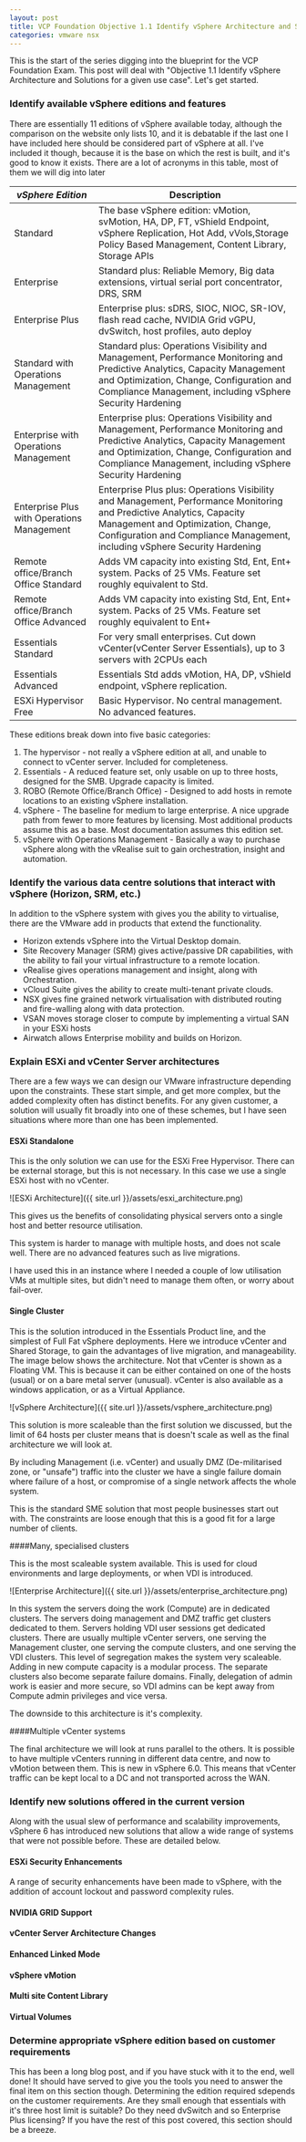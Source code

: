 ```yaml
---
layout: post
title: VCP Foundation Objective 1.1 Identify vSphere Architecture and Solutions
categories: vmware nsx
---
```


This is the start of the series digging into the blueprint for the VCP Foundation Exam. This post will deal with "Objective 1.1 Identify vSphere Architecture and Solutions for a given use case". Let's get started.

### Identify available vSphere editions and features

There are essentially 11 editions of vSphere available today, although the comparison on the website only lists 10, and it is debatable if the last one I have included here should be considered part of vSphere at all. I've included it though, because it is the base on which the rest is built, and it's good to know it exists. There are a lot of acronyms in this table, most of them we will dig into later

| *vSphere Edition*                          	| Description                                                                                                                                                                                                                              	|
|--------------------------------------------	|------------------------------------------------------------------------------------------------------------------------------------------------------------------------------------------------------------------------------------------	|
| Standard                                   	| The base vSphere edition: vMotion, svMotion, HA, DP, FT, vShield Endpoint, vSphere Replication, Hot Add, vVols,Storage Policy Based Management, Content Library, Storage APIs                                                           	|
| Enterprise                                 	| Standard plus: Reliable Memory, Big data extensions, virtual serial port concentrator, DRS, SRM                                                                                                                                          	|
| Enterprise Plus                            	| Enterprise plus: sDRS, SIOC, NIOC, SR-IOV, flash read cache, NVIDIA Grid vGPU, dvSwitch, host profiles, auto deploy                                                                                                                         	|
| Standard with Operations Management        	| Standard plus: Operations Visibility and Management, Performance Monitoring and Predictive Analytics, Capacity Management and Optimization, Change, Configuration and Compliance Management, including vSphere Security Hardening        	|
| Enterprise with Operations Management      	| Enterprise plus: Operations Visibility and Management, Performance Monitoring and Predictive Analytics, Capacity Management and Optimization, Change, Configuration and Compliance Management, including vSphere Security Hardening      	|
| Enterprise Plus with Operations Management 	| Enterprise Plus plus: Operations Visibility and Management, Performance Monitoring and Predictive Analytics, Capacity Management and Optimization, Change, Configuration and Compliance Management, including vSphere Security Hardening 	|
| Remote office/Branch Office Standard       	| Adds VM capacity into existing Std, Ent, Ent+ system. Packs of 25 VMs. Feature set roughly equivalent to Std.                                                                                                                            	|
| Remote office/Branch Office Advanced       	| Adds VM capacity into existing Std, Ent, Ent+ system. Packs of 25 VMs. Feature set roughly equivalent to Ent+                                                                                                                            	|
| Essentials Standard                        	| For very small enterprises. Cut down vCenter(vCenter Server Essentials), up to 3 servers with 2CPUs each                                                                                                                                 	|
| Essentials Advanced                        	| Essentials Std adds vMotion, HA, DP, vShield endpoint, vSphere replication.                                                                                                                                                              	|
| ESXi Hypervisor Free                       	| Basic Hypervisor. No central management. No advanced features.                                                                                                                                                                           	|

These editions break down into five basic categories:

1. The hypervisor - not really a vSphere edition at all, and unable to connect to vCenter server. Included for completeness.
2. Essentials - A reduced feature set, only usable on up to three hosts, designed for the SMB. Upgrade capacity is limited.
3. ROBO (Remote Office/Branch Office) - Designed to add hosts in remote locations to an existing vSphere installation. 
4. vSphere - The baseline for medium to large enterprise. A nice upgrade path from fewer to more features by licensing. Most additional products assume this as a base. Most documentation assumes this edition set.
5. vSphere with Operations Management - Basically a way to purchase vSphere along with the vRealise suit to gain orchestration, insight and automation.

### Identify the various data centre solutions that interact with vSphere (Horizon, SRM, etc.)

In addition to the vSphere system with gives you the ability to virtualise, there are the VMware add in products that extend the functionality.

* Horizon extends vSphere into the Virtual Desktop domain.
* Site Recovery Manager (SRM) gives active/passive DR capabilities, with the ability to fail your virtual infrastructure to a remote location.
* vRealise gives operations management and insight, along with Orchestration.
* vCloud Suite gives the ability to create multi-tenant private clouds.
* NSX gives fine grained network virtualisation with distributed routing and fire-walling along with data protection.
* VSAN moves storage closer to compute by implementing a virtual SAN in your ESXi hosts
* Airwatch allows Enterprise mobility and builds on Horizon.

### Explain ESXi and vCenter Server architectures

There are a few ways we can design our VMware infrastructure depending upon the constraints. These start simple, and get more complex, but the added complexity often has distinct benefits. For any given customer, a solution will usually fit broadly into one of these schemes, but I have seen situations where more than one has been implemented.

#### ESXi Standalone

This is the only solution we can use for the ESXi Free Hypervisor. There can be external storage, but this is not necessary. In this case we use a single ESXi host with no vCenter. 

![ESXi Architecture]({{ site.url }}/assets/esxi_architecture.png)

This gives us the benefits of consolidating physical servers onto a single host and better resource utilisation. 

This system is harder to manage with multiple hosts, and does not scale well. There are no advanced features such as live migrations.

I have used this in an instance where I needed a couple of low utilisation VMs at multiple sites, but didn't need to manage them often, or worry about fail-over. 

#### Single Cluster

This is the solution introduced in the Essentials Product line, and the simplest of Full Fat vSphere deployments. Here we introduce vCenter and Shared Storage, to gain the advantages of live migration, and manageability. The image below shows the architecture. Not that vCenter is shown as a Floating VM. This is because it can be either contained on one of the hosts (usual) or on a bare metal server (unusual). vCenter is also available as a windows application, or as a Virtual Appliance.

![vSphere Architecture]({{ site.url }}/assets/vsphere_architecture.png)

This solution is more scaleable than the first solution we discussed, but the limit of 64 hosts per cluster means that is doesn't scale as well as the final architecture we will look at.

By including Management (i.e. vCenter) and usually DMZ (De-militarised zone, or "unsafe") traffic into the cluster we have a single failure domain where failure of a host, or compromise of a single network affects the whole system.

This is the standard SME solution that most people businesses start out with. The constraints are loose enough that this is a good fit for a large number of clients.

####Many, specialised clusters

This is the most scaleable system available. This is used for cloud environments and large deployments, or when VDI is introduced.

![Enterprise Architecture]({{ site.url }}/assets/enterprise_architecture.png)

In this system the servers doing the work (Compute) are in dedicated clusters. The servers doing management and DMZ traffic get clusters dedicated to them. Servers holding VDI user sessions get dedicated clusters. There are usually multiple vCenter servers, one serving the Management cluster, one serving the compute clusters, and one serving the VDI clusters. This level of segregation makes the system very scaleable. Adding in new compute capacity is a modular process. The separate clusters also become separate failure domains. Finally, delegation of admin work is easier and more secure, so VDI admins can be kept away from Compute admin privileges and vice versa.

The downside to this architecture is it's complexity.

####Multiple vCenter systems

The final architecture we will look at runs parallel to the others. It is possible to have multiple vCenters running in different data centre, and now to vMotion between them. This is new in vSphere 6.0. This means that vCenter traffic can be kept local to a DC and not transported across the WAN. 

### Identify new solutions offered in the current version

Along with the usual slew of performance and scalability improvements, vSphere 6 has introduced new solutions that allow a wide range of systems that were not possible before. These are detailed below.

#### ESXi Security Enhancements

A range of security enhancements have been made to vSphere, with the addition of account lockout and password complexity rules.

#### NVIDIA GRID Support

#### vCenter Server Architecture Changes

#### Enhanced Linked Mode

#### vSphere vMotion

#### Multi site Content Library

#### Virtual Volumes

### Determine appropriate vSphere edition based on customer requirements

This has been a long blog post, and if you have stuck with it to the end, well done! It should have served to give you the tools you need to answer the final item on this section though. Determining the edition required sdepends on the customer requirements. Are they small enough that essentials with it's three host limit is suitable? Do they need dvSwitch and so Enterprise Plus licensing? If you have the rest of this post covered, this section should be a breeze.
